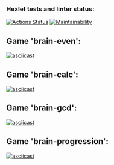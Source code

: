 ### Hexlet tests and linter status:
[![Actions Status](https://github.com/MarinaRodina/frontend-project-44/workflows/hexlet-check/badge.svg)](https://github.com/MarinaRodina/frontend-project-44/actions) [![Maintainability](https://api.codeclimate.com/v1/badges/93d5b06d72b717209b13/maintainability)](https://codeclimate.com/github/MarinaRodina/frontend-project-44/maintainability)

## **Game 'brain-even':**

[![asciicast](https://asciinema.org/a/9T2tTkvsjWk55byed8gbKedWs.svg)](https://asciinema.org/a/9T2tTkvsjWk55byed8gbKedWs)


## **Game 'brain-calc':**

[![asciicast](https://asciinema.org/a/UiKLWAEGcXBYARwJ33w0RBfO4.svg)](https://asciinema.org/a/UiKLWAEGcXBYARwJ33w0RBfO4)


## **Game 'brain-gcd':**

[![asciicast](https://asciinema.org/a/8G69E6Oe1ZdPWg1GbiRMzycgt.svg)](https://asciinema.org/a/8G69E6Oe1ZdPWg1GbiRMzycgt)


## **Game 'brain-progression':**

[![asciicast](https://asciinema.org/a/S8v3yt5S8rGn0GQ0kCN4ltMn6.svg)](https://asciinema.org/a/S8v3yt5S8rGn0GQ0kCN4ltMn6)
